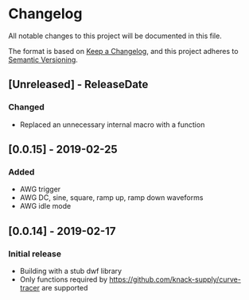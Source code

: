 # Changelog
All notable changes to this project will be documented in this file.

The format is based on [Keep a Changelog](https://keepachangelog.com/en/1.0.0/),
and this project adheres to [Semantic Versioning](https://semver.org/spec/v2.0.0.html).

## [Unreleased] - ReleaseDate
### Changed
* Replaced an unnecessary internal macro with a function

## [0.0.15] - 2019-02-25
### Added
* AWG trigger
* AWG DC, sine, square, ramp up, ramp down waveforms
* AWG idle mode

## [0.0.14] - 2019-02-17
### Initial release
* Building with a stub dwf library
* Only functions required by https://github.com/knack-supply/curve-tracer are supported

